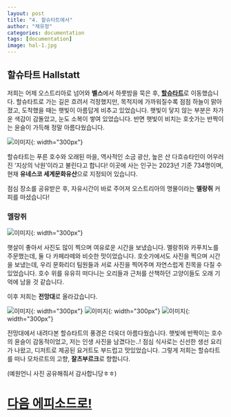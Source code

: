 ```yaml
---
layout: post
title: "4. 할슈타트에서"
author: "채유정"
categories: documentation
tags: [documentation]
image: hal-1.jpg
---
```


## 할슈타트 Hallstatt

저희는 어제 오스트리아로 넘어와 **벨스**에서 하룻밤을 묵은 후, [**할슈타트**](https://travel.naver.com/overseas/ATHLT190427/city/summary)로 이동했습니다. 할슈타트로 가는 길은 흐려서 걱정했지만, 목적지에 가까워질수록 점점 하늘이 맑아졌고, 도착했을 때는 햇빛이 아름답게 비추고 있었습니다. 햇빛이 닿지 않는 부분은 차가운 색감이 감돌았고, 눈도 소복이 쌓여 있었습니다. 반면 햇빛이 비치는 호숫가는 반짝이는 윤슬이 가득해 정말 아름다웠습니다.

![이미지](/assets/img/hal-7.jpg "전망대"){: width="300px"}

할슈타트는 푸른 호수와 오래된 마을, 역사적인 소금 광산, 높은 산 다흐슈타인이 어우러진 ‘지상의 낙원’이라고 불린다고 합니다! 이곳에 사는 인구는 2023년 기준 734명이며, 현재 **유네스코 세계문화유산**으로 지정되어 있습니다.

점심 장소를 공유받은 후, 자유시간이 바로 주어져 오스트리아의 명물이라는 **멜랑쥐** 커피를 마셨습니다!

### 멜랑쥐

![이미지](/assets/img/hal-3.jpg "멜랑쥐"){: width="300px"}

햇살이 좋아서 사진도 많이 찍으며 여유로운 시간을 보냈습니다. 멜랑쥐와 카푸치노를 주문했는데, 둘 다 카페라떼와 비슷한 맛이었습니다. 호숫가에서도 사진을 찍으며 시간을 보냈는데, 우리 문화리더 팀원들과 서로 사진을 찍어주며 자연스럽게 친목을 다질 수 있었습니다. 호수 위를 유유히 떠다니는 오리들과 근처를 산책하던 고양이들도 오래 기억에 남을 것 같습니다.

이후 저희는 **전망대**로 올라갔습니다.

![이미지](/assets/img/hal-4.jpg "호숫가"){: width="300px"}
![이미지](/assets/img/hal-2.jpg "할슈타트"){: width="300px"}
![이미지](/assets/img/hal-6.jpg "전망대"){: width="300px"}

전망대에서 내려다본 할슈타트의 풍경은 더욱더 아름다웠습니다. 햇빛에 반짝이는 호수의 윤슬이 감동적이었고, 저는 인생 사진을 남겼다는..! 점심 식사로는 신선한 생선 요리가 나왔고, 디저트로 제공된 요거트도 부드럽고 맛있었습니다. 그렇게 저희는 할슈타트를 떠나 모차르트의 고향, **잘츠부르크**로 향합니다.

(예원언니 사진 공유해줘서 감사합니당ㅎㅎ)

# [다음 에피소드로!](https://y2ll5wxxx.github.io/at-salz)
